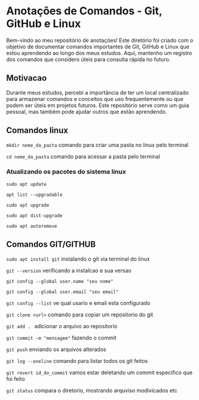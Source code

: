 # Anotações de Comandos - Git, GitHub e Linux
Bem-vindo ao meu repositório de anotações! Este diretório foi criado com o objetivo de documentar comandos importantes de Git, GitHub e Linux que estou aprendendo ao longo dos meus estudos. Aqui, mantenho um registro dos comandos que considero úteis para consulta rápida no futuro.
## Motivacao
Durante meus estudos, percebi a importância de ter um local centralizado para armazenar comandos e conceitos que uso frequentemente ou que podem ser úteis em projetos futuros. Este repositório serve como um guia pessoal, mas também pode ajudar outros que estão aprendendo.

## Comandos linux 
```mkdir nome_da_pasta``` comando para criar uma pasta no linux pelo terminal

```cd nome_da_pasta``` comando para acessar a pasta pelo terminal 

### Atualizando os pacotes do sistema linux
```sudo apt update``` 

```apt list --upgradable```

```sudo apt upgrade``` 

```sudo apt dist-upgrade```

```sudo apt autoremove``` 

## Comandos GIT/GITHUB

```sudo apt install git``` instalando o git via terminal do linux

```git --version``` verificando a instalcao e sua versao

```git config --global user.name "seu nome"``` 

```git config --global user.email "seu email"```

```git config --list``` ve qual usario e email esta configurado

```git clone <url>``` comando para copiar um repositorio do git

```git add . ``` adicionar o arquivo ao repositorio

```git commit -m "mensagem"``` fazendo o commit

```git push``` enviando os arquivos alterados

```git log --oneline``` comando para listar todos os git feitos

```git revert id_do_commit``` vamos estar deletando um commit especifico que foi feito

```git status``` compara o diretorio, mostrando arquviso modivicados etc
